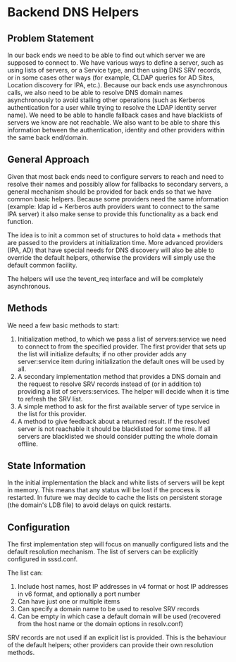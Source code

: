 # Backend DNS Helpers

## Problem Statement

In our back ends we need to be able to find out which server we are supposed to connect to. We have various ways to define a server, such as using lists of servers, or a Service type, and then using DNS SRV records, or in some cases other ways (for example, CLDAP queries for AD Sites, Location discovery for IPA, etc.). Because our back ends use asynchronous calls, we also need to be able to resolve DNS domain names asynchronously to avoid stalling other operations (such as Kerberos authentication for a user while trying to resolve the LDAP identity server name). We need to be able to handle fallback cases and have blacklists of servers we know are not reachable. We also want to be able to share this information between the authentication, identity and other providers within the same back end/domain.

## General Approach

Given that most back ends need to configure servers to reach and need to resolve their names and possibly allow for fallbacks to secondary servers, a general mechanism should be provided for back ends so that we have common basic helpers. Because some providers need the same information (example: ldap id + Kerberos auth providers want to connect to the same IPA server) it also make sense to provide this functionality as a back end function.

The idea is to init a common set of structures to hold data + methods that are passed to the providers at initialization time. More advanced providers (IPA, AD) that have special needs for DNS discovery will also be able to override the default helpers, otherwise the providers will simply use the default common facility.

The helpers will use the tevent_req interface and will be completely asynchronous.

## Methods

We need a few basic methods to start:

1.  Initialization method, to which we pass a list of servers:service we need to connect to from the specified provider. The first provider that sets up the list will initialize defaults; if no other provider adds any server:service item during initialization the default ones will be used by all.
2.  A secondary implementation method that provides a DNS domain and the request to resolve SRV records instead of (or in addition to) providing a list of servers:services. The helper will decide when it is time to refresh the SRV list.
3.  A simple method to ask for the first available server of type service in the list for this provider.
4.  A method to give feedback about a returned result. If the resolved server is not reachable it should be blacklisted for some time. If all servers are blacklisted we should consider putting the whole domain offline.

## State Information

In the initial implementation the black and white lists of servers will be kept in memory. This means that any status will be lost if the process is restarted. In future we may decide to cache the lists on persistent storage (the domain's LDB file) to avoid delays on quick restarts.

## Configuration

The first implementation step will focus on manually configured lists and the default resolution mechanism. The list of servers can be explicitly configured in sssd.conf.

The list can:

1. Include host names, host IP addresses in v4 format or host IP addresses in v6 format, and optionally a port number
2. Can have just one or multiple items
3. Can specify a domain name to be used to resolve SRV records
4. Can be empty in which case a default domain will be used (recovered from the host name or the domain options in resolv.conf)

SRV records are not used if an explicit list is provided. This is the behaviour of the default helpers; other providers can provide their own resolution methods.
